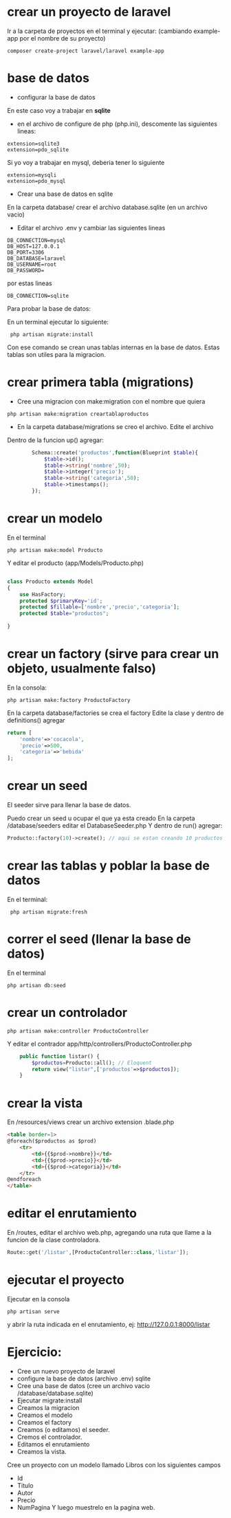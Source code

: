 # crear un proyecto de laravel
Ir a la carpeta de proyectos en el terminal y ejecutar: (cambiando example-app por el nombre de su proyecto)
```
composer create-project laravel/laravel example-app
```

# base de datos

* configurar la base de datos

En este caso voy a trabajar en **sqlite**

* en el archivo de configure de php (php.ini), descomente las siguientes lineas:

```
extension=sqlite3
extension=pdo_sqlite
```

Si yo voy a trabajar en mysql, deberia tener lo siguiente

```
extension=mysqli
extension=pdo_mysql
```

* Crear una base de datos en sqlite

En la carpeta database/ crear el archivo database.sqlite (en un archivo vacio)

* Editar el archivo .env  y cambiar las siguientes lineas

```
DB_CONNECTION=mysql
DB_HOST=127.0.0.1
DB_PORT=3306
DB_DATABASE=laravel
DB_USERNAME=root
DB_PASSWORD=
```
por estas lineas

```
DB_CONNECTION=sqlite
```

Para probar la base de datos:

En un terminal ejecutar lo siguiente:

```
 php artisan migrate:install
```
Con ese comando se crean unas tablas internas en la base de datos. Estas tablas son utiles para la migracion.


# crear primera tabla (migrations)
* Cree una migracion con make:migration con el nombre que quiera

```
php artisan make:migration creartablaproductos
```

* En la carpeta database/migrations se creo el archivo. Edite el archivo

Dentro de la funcion up() agregar:
```php
        Schema::create('productos',function(Blueprint $table){
            $table->id();
            $table->string('nombre',50);
            $table->integer('precio');
            $table->string('categoria',50);
            $table->timestamps();
        });
```
# crear un modelo
En el terminal
```
php artisan make:model Producto
```

Y editar el producto (app/Models/Producto.php)

```php

class Producto extends Model
{
    use HasFactory;
    protected $primaryKey='id';
    protected $fillable=['nombre','precio','categoria'];
    protected $table="productos";
    
}
```

# crear un factory (sirve para crear un objeto, usualmente falso)
En la consola:
```
php artisan make:factory ProductoFactory
```
En la carpeta database/factories se crea el factory
Edite la clase y dentro de definitions() agregar

```php
return [
    'nombre'=>'cocacola',
    'precio'=>500,
    'categoria'=>'bebida'
];
```        

# crear un seed
El seeder sirve para llenar la base de datos.

Puedo crear un seed u ocupar el que ya esta creado
En la carpeta /database/seeders editar el DatabaseSeeder.php
Y dentro de run() agregar:

```php
Producto::factory(10)->create(); // aqui se estan creando 10 productos en la base de datos
```

# crear las tablas y poblar la base de datos
En el terminal:
```
 php artisan migrate:fresh
```

# correr el seed (llenar la base de datos)
En el terminal
```
php artisan db:seed
```

# crear un controlador

```
php artisan make:controller ProductoController
```
Y editar el contrador app/http/controllers/ProductoController.php

```php
    public function listar() {
        $productos=Producto::all(); // Eloquent
        return view("listar",['productos'=>$productos]);
    }
```

# crear la vista
En /resources/views crear un archivo extension .blade.php

```html
<table border=1>
@foreach($productos as $prod)
    <tr>
        <td>{{$prod->nombre}}</td>
        <td>{{$prod->precio}}</td>
        <td>{{$prod->categoria}}</td>
    </tr>
@endforeach
</table>    
```

# editar el enrutamiento
En /routes, editar el archivo web.php, agregando una ruta que llame a la funcion de la clase controladora.

```php
Route::get('/listar',[ProductoController::class,'listar']);
```


# ejecutar el proyecto
Ejecutar en la consola

```
php artisan serve
```
y abrir la ruta indicada en el enrutamiento, ej: http://127.0.0.1:8000/listar

# Ejercicio:

* Cree un nuevo proyecto de laravel
* configure la base de datos (archivo .env) sqlite
* Cree una base de datos (cree un archivo vacio /database/database.sqlite)
* Ejecutar migrate:install
* Creamos la migracion
* Creamos el modelo
* Creamos el factory
* Creamos (o editamos) el seeder.
* Cremos el controlador.
* Editamos el enrutamiento
* Creamos la vista.

Cree un proyecto con un modelo llamado Libros con los siguientes campos
* Id
* Titulo
* Autor
* Precio
* NumPagina
Y luego muestrelo en la pagina web.
